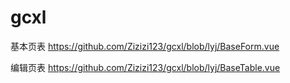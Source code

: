 # gcxl
基本页表
https://github.com/Zizizi123/gcxl/blob/lyj/BaseForm.vue

编辑页表
https://github.com/Zizizi123/gcxl/blob/lyj/BaseTable.vue
